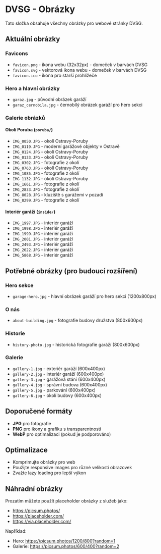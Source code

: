 # DVSG - Obrázky

Tato složka obsahuje všechny obrázky pro webové stránky DVSG.

## Aktuální obrázky

### Favicons
- `favicon.png` - ikona webu (32x32px) - domeček v barvách DVSG
- `favicon.svg` - vektorová ikona webu - domeček v barvách DVSG
- `favicon.ico` - ikona pro starší prohlížeče

### Hero a hlavní obrázky
- `garaz.jpg` - původní obrázek garáží
- `garaz_cernobila.jpg` - černobílý obrázek garáží pro hero sekci

### Galerie obrázků

#### Okolí Poruba (`poruba/`)
- `IMG_0050.JPG` - okolí Ostravy-Poruby
- `IMG_0119.JPG` - moderní garážové objekty v Ostravě
- `IMG_0124.JPG` - okolí Ostravy-Poruby
- `IMG_0133.JPG` - okolí Ostravy-Poruby
- `IMG_0302.JPG` - fotografie z okolí
- `IMG_0763.JPG` - okolí Ostravy-Poruby
- `IMG_1085.JPG` - fotografie z okolí
- `IMG_1132.JPG` - okolí Ostravy-Poruby
- `IMG_1661.JPG` - fotografie z okolí
- `IMG_2833.JPG` - fotografie z okolí
- `IMG_8028.JPG` - kluziště s garážemi v pozadí
- `IMG_8299.JPG` - fotografie z okolí

#### Interiér garáží (`inside/`)
- `IMG_1997.JPG` - interiér garáží
- `IMG_1998.JPG` - interiér garáží
- `IMG_1999.JPG` - interiér garáží
- `IMG_2001.JPG` - interiér garáží
- `IMG_2493.JPG` - interiér garáží
- `IMG_2622.JPG` - interiér garáží
- `IMG_5868.JPG` - interiér garáží

## Potřebné obrázky (pro budoucí rozšíření)

### Hero sekce
- `garage-hero.jpg` - hlavní obrázek garáží pro hero sekci (1200x800px)

### O nás
- `about-building.jpg` - fotografie budovy družstva (800x600px)

### Historie
- `history-photo.jpg` - historická fotografie garáží (800x600px)

### Galerie
- `gallery-1.jpg` - exteriér garáží (600x400px)
- `gallery-2.jpg` - interiér garáží (600x400px)
- `gallery-3.jpg` - garážová stání (600x400px)
- `gallery-4.jpg` - správní budova (600x400px)
- `gallery-5.jpg` - parkování (600x400px)
- `gallery-6.jpg` - okolí budovy (600x400px)

## Doporučené formáty
- **JPG** pro fotografie
- **PNG** pro ikony a grafiku s transparentností
- **WebP** pro optimalizaci (pokud je podporováno)

## Optimalizace
- Komprimujte obrázky pro web
- Použijte responsive images pro různé velikosti obrazovek
- Zvažte lazy loading pro lepší výkon

## Náhradní obrázky
Prozatím můžete použít placeholder obrázky z služeb jako:
- https://picsum.photos/
- https://placeholder.com/
- https://via.placeholder.com/

Například:
- Hero: https://picsum.photos/1200/800?random=1
- Galerie: https://picsum.photos/600/400?random=2
